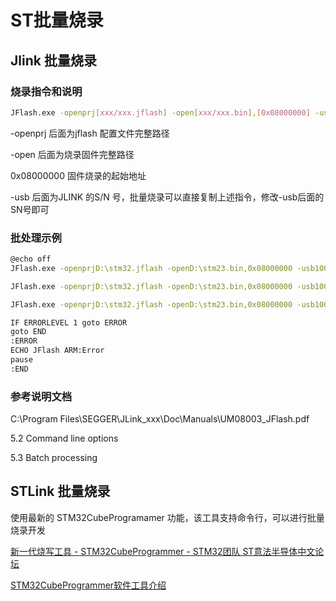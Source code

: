 # ST批量烧录

## Jlink 批量烧录

### 烧录指令和说明

```bash
JFlash.exe -openprj[xxx/xxx.jflash] -open[xxx/xxx.bin],[0x08000000] -usb[JLINKSN] -auto -exit
```

\-openprj 后面为jflash 配置文件完整路径

\-open 后面为烧录固件完整路径

0x08000000 固件烧录的起始地址

\-usb 后面为JLINK 的S/N 号，批量烧录可以直接复制上述指令，修改-usb后面的SN号即可

### 批处理示例

```bash
@echo off
JFlash.exe -openprjD:\stm32.jflash -openD:\stm23.bin,0x08000000 -usb10000000 -auto -exit

JFlash.exe -openprjD:\stm32.jflash -openD:\stm23.bin,0x08000000 -usb10000001 -auto -exit

JFlash.exe -openprjD:\stm32.jflash -openD:\stm23.bin,0x08000000 -usb10000002 -auto -exit

IF ERRORLEVEL 1 goto ERROR
goto END
:ERROR
ECHO JFlash ARM:Error
pause
:END
```

### &#x20;参考说明文档

C:\Program Files\SEGGER\JLink\_xxx\Doc\Manuals\UM08003\_JFlash.pdf

5.2 Command line options

5.3 Batch processing

## STLink 批量烧录

使用最新的 STM32CubeProgramamer 功能，该工具支持命令行，可以进行批量烧录开发

[新一代烧写工具 - STM32CubeProgrammer - STM32团队 ST意法半导体中文论坛](https://shequ.stmicroelectronics.cn/thread-627621-1-1.html)

[STM32CubeProgrammer软件工具介绍](https://www.st.com/resource/en/user_manual/dm00403500-stm32cubeprogrammer-software-description-stmicroelectronics.pdf)
